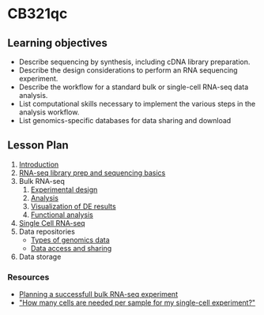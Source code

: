 # CB321qc
## Learning objectives

* Describe sequencing by synthesis, including cDNA library preparation.
* Describe the design considerations to perform an RNA sequencing experiment.
* Describe the workflow for a standard bulk or single-cell RNA-seq data analysis.
* List computational skills necessary to implement the various steps in the analysis workflow.
* List genomics-specific databases for data sharing and download

## Lesson Plan

1. [Introduction](slides/Intro_to_rnaseq_lecture_cb321.pdf)
1. [RNA-seq library prep and sequencing basics](https://hbctraining.github.io/Intro-to-rnaseq-hpc-salmon-flipped/lessons/01_intro-to-RNAseq.html)
1. Bulk RNA-seq
    1. [Experimental design](https://hbctraining.github.io/DGE_workshop_salmon_online/lessons/experimental_planning_considerations.html)
    1. [Analysis](https://hbctraining.github.io/rnaseq-cb321/lessons/analysis_methods.html)
    1. [Visualization of DE results](https://hbctraining.github.io/Training-modules/planning_successful_rnaseq/lessons/data_visualization.html)
    1. [Functional analysis](slides/functional_analysis.pdf)
1. [Single Cell RNA-seq](slides/Intro-to-scRNAseq-analysis.pdf)
1. Data repositories
    * [Types of genomics data](slides/file_formats.pdf)
    * [Data access and sharing](lessons/access-deposit.md)
1. Data storage

### Resources

* [Planning a successfull bulk RNA-seq experiment](https://hbctraining.github.io/Training-modules/planning_successful_rnaseq/#contents)
* ["How many cells are needed per sample for my single-cell experiment?"](https://satijalab.org/howmanycells/)
